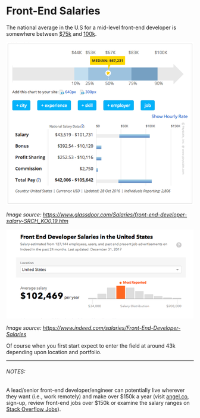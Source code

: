 # Front-End Salaries

The national average in the U.S for a mid-level front-end developer is somewhere between [$75k](https://www.glassdoor.com/Salaries/front-end-developer-salary-SRCH_KO0,19.htm) and [100k](https://medium.com/javascript-scene/top-javascript-libraries-tech-to-learn-in-2018-c38028e028e6).

![](../images/salary.png "https://www.glassdoor.com/Salaries/front-end-developer-salary-SRCH_KO0")

<cite>Image source: <a href="https://www.glassdoor.com/Salaries/front-end-developer-salary-SRCH_KO0,19.htm">https://www.glassdoor.com/Salaries/front-end-developer-salary-SRCH_KO0,19.htm</a></cite>

![](../images/salary3.png "https://www.indeed.com/salaries/Front-End-Developer-Salaries")

<cite>Image source: <a href="https://www.indeed.com/salaries/Front-End-Developer-Salaries">https://www.indeed.com/salaries/Front-End-Developer-Salaries</a></cite>

Of course when you first start expect to enter the field at around 43k depending upon location and portfolio.

***

###### NOTES:

A lead/senior front-end developer/engineer can potentially live wherever they want (i.e., work remotely) and make over $150k a year (visit [angel.co](https://angel.co/jobs), sign-up, review front-end jobs over $150k or examine the salary ranges on [Stack Overflow Jobs](https://stackoverflow.com/jobs?q=front-end&sort=y)).












 






